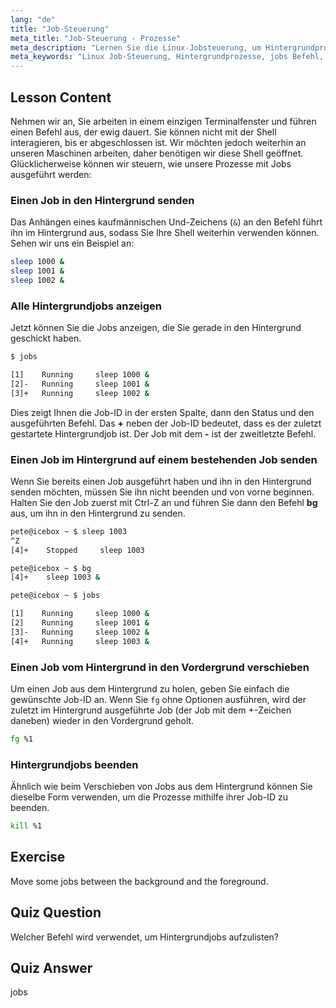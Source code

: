 ```yaml
---
lang: "de"
title: "Job-Steuerung"
meta_title: "Job-Steuerung - Prozesse"
meta_description: "Lernen Sie die Linux-Jobsteuerung, um Hintergrundprozesse zu verwalten. Verstehen Sie die Befehle 'jobs', 'bg', 'fg' und 'kill' für eine effiziente Shell-Nutzung. Beginnen Sie Ihre Linux-Reise!"
meta_keywords: "Linux Job-Steuerung, Hintergrundprozesse, jobs Befehl, bg Befehl, fg Befehl, kill Befehl, Linux Tutorial, Linux für Anfänger"
---
```


## Lesson Content

Nehmen wir an, Sie arbeiten in einem einzigen Terminalfenster und führen einen Befehl aus, der ewig dauert. Sie können nicht mit der Shell interagieren, bis er abgeschlossen ist. Wir möchten jedoch weiterhin an unseren Maschinen arbeiten, daher benötigen wir diese Shell geöffnet. Glücklicherweise können wir steuern, wie unsere Prozesse mit Jobs ausgeführt werden:

### Einen Job in den Hintergrund senden

Das Anhängen eines kaufmännischen Und-Zeichens (`&`) an den Befehl führt ihn im Hintergrund aus, sodass Sie Ihre Shell weiterhin verwenden können. Sehen wir uns ein Beispiel an:

```bash
sleep 1000 &
sleep 1001 &
sleep 1002 &
```

### Alle Hintergrundjobs anzeigen

Jetzt können Sie die Jobs anzeigen, die Sie gerade in den Hintergrund geschickt haben.

```bash
$ jobs

[1]    Running     sleep 1000 &
[2]-   Running     sleep 1001 &
[3]+   Running     sleep 1002 &
```

Dies zeigt Ihnen die Job-ID in der ersten Spalte, dann den Status und den ausgeführten Befehl. Das **+** neben der Job-ID bedeutet, dass es der zuletzt gestartete Hintergrundjob ist. Der Job mit dem **-** ist der zweitletzte Befehl.

### Einen Job im Hintergrund auf einem bestehenden Job senden

Wenn Sie bereits einen Job ausgeführt haben und ihn in den Hintergrund senden möchten, müssen Sie ihn nicht beenden und von vorne beginnen. Halten Sie den Job zuerst mit Ctrl-Z an und führen Sie dann den Befehl **bg** aus, um ihn in den Hintergrund zu senden.

```bash
pete@icebox ~ $ sleep 1003
^Z
[4]+    Stopped     sleep 1003

pete@icebox ~ $ bg
[4]+    sleep 1003 &

pete@icebox ~ $ jobs

[1]    Running     sleep 1000 &
[2]    Running     sleep 1001 &
[3]-   Running     sleep 1002 &
[4]+   Running     sleep 1003 &
```

### Einen Job vom Hintergrund in den Vordergrund verschieben

Um einen Job aus dem Hintergrund zu holen, geben Sie einfach die gewünschte Job-ID an. Wenn Sie `fg` ohne Optionen ausführen, wird der zuletzt im Hintergrund ausgeführte Job (der Job mit dem +-Zeichen daneben) wieder in den Vordergrund geholt.

```bash
fg %1
```

### Hintergrundjobs beenden

Ähnlich wie beim Verschieben von Jobs aus dem Hintergrund können Sie dieselbe Form verwenden, um die Prozesse mithilfe ihrer Job-ID zu beenden.

```bash
kill %1
```

## Exercise

Move some jobs between the background and the foreground.

## Quiz Question

Welcher Befehl wird verwendet, um Hintergrundjobs aufzulisten?

## Quiz Answer

jobs
